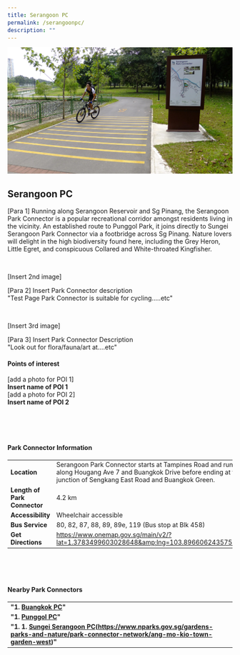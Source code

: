 ```yaml
---
title: Serangoon PC
permalink: /serangoonpc/
description: ""
---
```

![](/images/serangoonpc.jpg)

## Serangoon PC

[Para 1] Running along Serangoon Reservoir and Sg Pinang, the Serangoon Park Connector is a popular recreational corridor amongst residents living in the vicinity. An established route to Punggol Park, it joins directly to Sungei Serangoon Park Connector via a footbridge across Sg Pinang. Nature lovers will delight in the high biodiversity found here, including the Grey Heron, Little Egret, and conspicuous Collared and White-throated Kingfisher. <br>


<br>

[Insert 2nd image]

[Para 2] Insert Park Connector description <br>
"Test Page Park Connector is suitable for cycling.....etc"

<br>

[Insert 3rd image]

[Para 3] Insert Park Connector Description <br>
"Look out for flora/fauna/art at....etc"

#### Points of interest

[add a photo for POI 1]
<br>
**Insert name of POI 1**
<br>
[add a photo for POI 2]
<br>
**Insert name of POI 2**

<br>
<br>
<br>

#### Park Connector Information
|  |  |  |
| -------- | -------- | -------- |
| **Location** | Serangoon Park Connector starts at&nbsp;Tampines Road&nbsp;and runs along&nbsp;Hougang Ave 7 and Buangkok Drive&nbsp;before ending at&nbsp;the junction of Sengkang East Road and Buangkok Green. |  |
| **Length of Park Connector** | 4.2 km   |  |
| **Accessibility** | Wheelchair accessible | |
| **Bus Service** | 80, 82, 87, 88, 89, 89e, 119 (Bus stop at Blk 458) | |
| **Get Directions** | https://www.onemap.gov.sg/main/v2/?lat=1.3783499603028648&amp;lng=103.89660624357508] | |

<br>
<br>
<br>	

#### Nearby Park Connectors
|   |  |  |
| -------- | -------- | -------- |
| **"1.  [Buangkok PC](https://www.nparks.gov.sg/gardens-parks-and-nature/park-connector-network/buangkok-pc)"** | | |
| **"1.  [Punggol PC](https://www.nparks.gov.sg/gardens-parks-and-nature/park-connector-network/punggol-pc)"** | | |
| **"1.  1.  [Sungei Serangoon PC](https://www.nparks.gov.sg/gardens-parks-and-nature/park-connector-network/sungei-serangoon-pc)(https://www.nparks.gov.sg/gardens-parks-and-nature/park-connector-network/ang-mo-kio-town-garden-west)"** | | |